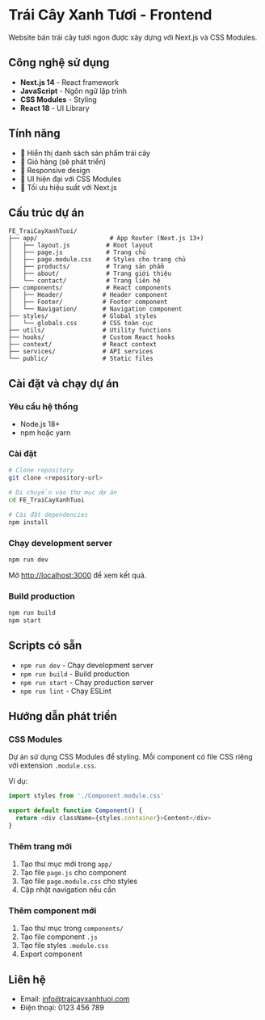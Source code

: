 # Trái Cây Xanh Tươi - Frontend

Website bán trái cây tươi ngon được xây dựng với Next.js và CSS Modules.

## Công nghệ sử dụng

- **Next.js 14** - React framework
- **JavaScript** - Ngôn ngữ lập trình
- **CSS Modules** - Styling
- **React 18** - UI Library

## Tính năng

- 🍎 Hiển thị danh sách sản phẩm trái cây
- 🛒 Giỏ hàng (sẽ phát triển)
- 📱 Responsive design
- 🎨 UI hiện đại với CSS Modules
- 🚀 Tối ưu hiệu suất với Next.js

## Cấu trúc dự án

```
FE_TraiCayXanhTuoi/
├── app/                    # App Router (Next.js 13+)
│   ├── layout.js          # Root layout
│   ├── page.js            # Trang chủ
│   ├── page.module.css    # Styles cho trang chủ
│   ├── products/          # Trang sản phẩm
│   ├── about/             # Trang giới thiệu
│   └── contact/           # Trang liên hệ
├── components/            # React components
│   ├── Header/           # Header component
│   ├── Footer/           # Footer component
│   └── Navigation/       # Navigation component
├── styles/               # Global styles
│   └── globals.css       # CSS toàn cục
├── utils/                # Utility functions
├── hooks/                # Custom React hooks
├── context/              # React context
├── services/             # API services
└── public/               # Static files
```

## Cài đặt và chạy dự án

### Yêu cầu hệ thống
- Node.js 18+ 
- npm hoặc yarn

### Cài đặt

```bash
# Clone repository
git clone <repository-url>

# Di chuyển vào thư mục dự án
cd FE_TraiCayXanhTuoi

# Cài đặt dependencies
npm install
```

### Chạy development server

```bash
npm run dev
```

Mở [http://localhost:3000](http://localhost:3000) để xem kết quả.

### Build production

```bash
npm run build
npm start
```

## Scripts có sẵn

- `npm run dev` - Chạy development server
- `npm run build` - Build production
- `npm run start` - Chạy production server
- `npm run lint` - Chạy ESLint

## Hướng dẫn phát triển

### CSS Modules
Dự án sử dụng CSS Modules để styling. Mỗi component có file CSS riêng với extension `.module.css`.

Ví dụ:
```javascript
import styles from './Component.module.css'

export default function Component() {
  return <div className={styles.container}>Content</div>
}
```

### Thêm trang mới
1. Tạo thư mục mới trong `app/`
2. Tạo file `page.js` cho component
3. Tạo file `page.module.css` cho styles
4. Cập nhật navigation nếu cần

### Thêm component mới
1. Tạo thư mục trong `components/`
2. Tạo file component `.js`
3. Tạo file styles `.module.css`
4. Export component

## Liên hệ

- Email: info@traicayxanhtuoi.com
- Điện thoại: 0123 456 789
